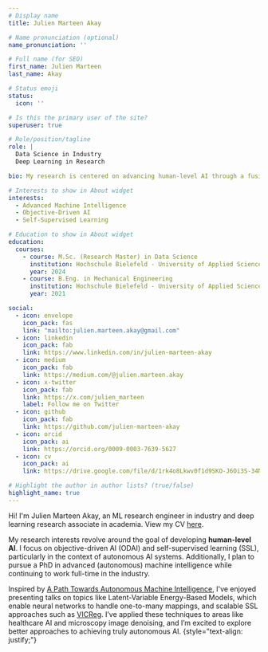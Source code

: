 ```yaml
---
# Display name
title: Julien Marteen Akay

# Name pronunciation (optional)
name_pronunciation: ''

# Full name (for SEO)
first_name: Julien Marteen
last_name: Akay

# Status emoji
status:
  icon: ''

# Is this the primary user of the site?
superuser: true

# Role/position/tagline
role: |
  Data Science in Industry  
  Deep Learning in Research

bio: My research is centered on advancing human-level AI through a fusion of self-supervised learning and Objective-Driven AI (ODAI).

# Interests to show in About widget
interests:
  - Advanced Machine Intelligence 
  - Objective-Driven AI
  - Self-Supervised Learning

# Education to show in About widget
education:
  courses:
    - course: M.Sc. (Research Master) in Data Science
      institution: Hochschule Bielefeld - University of Applied Sciences and Arts
      year: 2024
    - course: B.Eng. in Mechanical Engineering
      institution: Hochschule Bielefeld - University of Applied Sciences and Arts
      year: 2021

social:
  - icon: envelope
    icon_pack: fas
    link: "mailto:julien.marteen.akay@gmail.com"
  - icon: linkedin
    icon_pack: fab
    link: https://www.linkedin.com/in/julien-marteen-akay
  - icon: medium
    icon_pack: fab
    link: https://medium.com/@julien.marteen.akay
  - icon: x-twitter
    icon_pack: fab
    link: https://x.com/julien_marteen
    label: Follow me on Twitter
  - icon: github
    icon_pack: fab
    link: https://github.com/julien-marteen-akay
  - icon: orcid
    icon_pack: ai
    link: https://orcid.org/0009-0003-7639-5627
  - icon: cv
    icon_pack: ai
    link: https://drive.google.com/file/d/1rk4o8Lkwv0f1d9SKO-J6Oi3S-34N0uIc/view?usp=drive_link

# Highlight the author in author lists? (true/false)
highlight_name: true
---
```


Hi! I'm Julien Marteen Akay, an ML research engineer in industry and deep learning research associate in academia. View my CV [here](https://drive.google.com/file/d/1rk4o8Lkwv0f1d9SKO-J6Oi3S-34N0uIc/view?usp=drive_link).

My research interests revolve around the goal of developing **human-level AI**. I focus on objective-driven AI (ODAI) and self-supervised learning (SSL), particularly in the context of autonomous AI systems. Additionally, I plan to pursue a PhD in advanced (autonomous) machine intelligence while continuing to work full-time in the industry.

Inspired by [A Path Towards Autonomous Machine Intelligence](https://openreview.net/pdf?id=BZ5a1r-kVsf), I've enjoyed presenting talks on topics like Latent-Variable Energy-Based Models, which enable neural networks to handle one-to-many mappings, and scalable SSL approaches such as [VICReg](https://arxiv.org/abs/2105.04906). I’ve applied these techniques to areas like healthcare AI and microscopy image denoising, and I’m excited to explore better approaches to achieving truly autonomous AI.
{style="text-align: justify;"}
